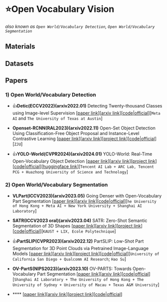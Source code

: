 # ⭐Open Vocabulary Vision
*also known as `Open World/Vocabulary Detection`, `Open World/Vocabulary Segmentation`*

## Materials

## Datasets

## Papers

### 1) Open World/Vocabulary Detection

* 👍**Detic(ECCV2022)(arxiv2022.01)** Detecting Twenty-thousand Classes using Image-level Supervision [[paper link](https://link.springer.com/chapter/10.1007/978-3-031-20077-9_21)][[arxiv link](https://arxiv.org/abs/2201.02605)][[code|official](https://github.com/facebookresearch/Detic)][`Meta AI` and `The University of Texas at Austin`]

* **Openset-RCNN(RAL2023)(arxiv2022.11)** Open-Set Object Detection Using Classification-Free Object Proposal and Instance-Level Contrastive Learning [[paper link](https://ieeexplore.ieee.org/abstract/document/10035923)][[arxiv link](https://arxiv.org/abs/2211.11530)][[project link](https://ieeexplore.ieee.org/abstract/document/10035923)][[code|official](https://github.com/Yifei-Y/Openset-RCNN)][`ZJU`]

* 👍**YOLO-World(CVPR2024)(arxiv2024.01)** YOLO-World: Real-Time Open-Vocabulary Object Detection [[paper link](https://openaccess.thecvf.com/content/CVPR2024/html/Cheng_YOLO-World_Real-Time_Open-Vocabulary_Object_Detection_CVPR_2024_paper.html)][[arxiv link](https://arxiv.org/abs/2401.17270)][[project link](https://www.yoloworld.cc/)][[code|official](https://github.com/AILab-CVC/YOLO-World)][[huggingface link](https://huggingface.co/spaces/stevengrove/YOLO-World)][`Tencent AI Lab + ARC Lab, Tencent PCG + Huazhong University of Science and Technology`]


### 2) Open World/Vocabulary Segmentation

* **VLPart(ICCV2023)(arxiv2023.05)** Going Denser with Open-Vocabulary Part Segmentation [[paper link](https://openaccess.thecvf.com/content/ICCV2023/html/Sun_Going_Denser_with_Open-Vocabulary_Part_Segmentation_ICCV_2023_paper.html)][[arxiv link](https://arxiv.org/abs/2305.11173)][[code|official](https://github.com/facebookresearch/VLPart)][`he University of Hong Kong + Meta AI + New York University + Shanghai AI Laboratory`]

* **SATR(ICCV2023 oral)(arxiv2023.04)** SATR: Zero-Shot Semantic Segmentation of 3D Shapes [[paper link](https://openaccess.thecvf.com/content/ICCV2023/html/Abdelreheem_SATR_Zero-Shot_Semantic_Segmentation_of_3D_Shapes_ICCV_2023_paper.html)][[arxiv link](https://arxiv.org/abs/2304.04909)][[project link](https://samir55.github.io/SATR/)][[code|official](https://github.com/Samir55/SATR)][`KAUST + LIX, Ecole Polytechnique`]

* 👍**PartSLIP(CVPR2023)(arxiv2022.12)** PartSLIP: Low-Shot Part Segmentation for 3D Point Clouds via Pretrained Image-Language Models [[paper link](https://openaccess.thecvf.com/content/CVPR2023/html/Liu_PartSLIP_Low-Shot_Part_Segmentation_for_3D_Point_Clouds_via_Pretrained_CVPR_2023_paper.html)][[arxiv link](http://arxiv.org/abs/2212.01558)][[project link](https://colin97.github.io/PartSLIP_page/)][[code|official](https://drive.google.com/drive/u/0/folders/19j6PZfW8TDQ1ifHZwHIhn6X4BHjYRFCL)][`University of California San Diego + Qualcomm AI Research`; `Hao Su`]

* **OV-PartS(NIPS2023)(arxiv2023.10)** OV-PARTS: Towards Open-Vocabulary Part Segmentation [[paper link](https://proceedings.neurips.cc/paper_files/paper/2023/hash/dde53059fdb0f45e1e9ad9c66997d662-Abstract-Datasets_and_Benchmarks.html)][[arxiv link](https://arxiv.org/abs/2310.05107)][[code|official](https://github.com/OpenRobotLab/OV_PARTS)][`Shanghai AI Laboratory + The University of Hong Kong + The University of Sydney + University of Macau + Texas A&M University`]

* **** [[paper link]()][[arxiv link]()][[project link]()][[code|official]()]


